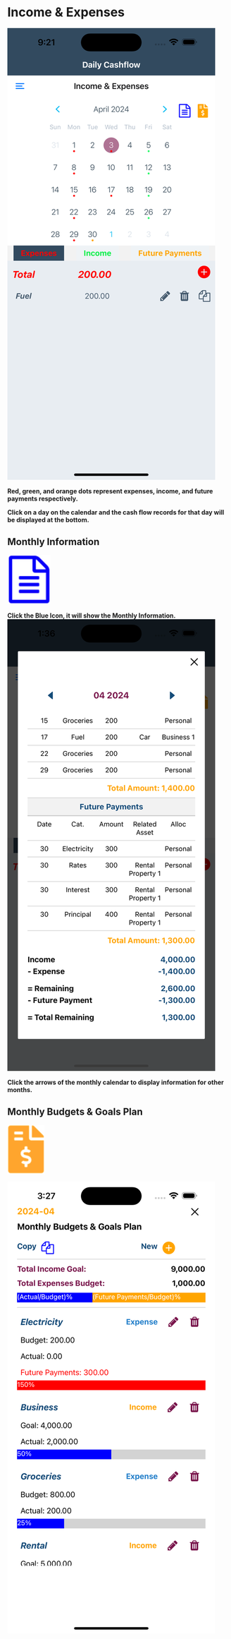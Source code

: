  # Income & Expenses  

 

![Income & Expenses](../images/incomeexpenses/incomeexpenses.png)


**Red, green, and orange dots represent expenses, income, and future payments respectively.**

**Click on a day on the calendar and the cash flow records for that day will be displayed at the bottom.**


## Monthly Information
![Monthly Information](../images/icons/monthlyinfo.png)

**Click the Blue Icon, it will show the Monthly Information.**
![Monthly Information](../images/incomeexpenses/monthlyInfo.png)


**Click the arrows of the monthly calendar to display information for other months.**

## Monthly Budgets & Goals Plan
![Monthly Budgets & Goals Plan](../images/icons/plan.png)

![Monthly Budgets & Goals Plan](../images/incomeexpenses/plandetail.png)
